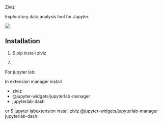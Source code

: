 Ziviz

Exploratory data analysis tool for Jupyter.

![](ziviz.gif)

Installation
------------
1.
    $ pip install ziviz

2. 
  For jupyter lab:
 
  In extension manager install
  * ziviz
  * @jupyter-widgets/jupyterlab-manager
  * jupyterlab-dash

  or
    $ jupyter labextension install ziviz @jupyter-widgets/jupyterlab-manager jupyterlab-dash



